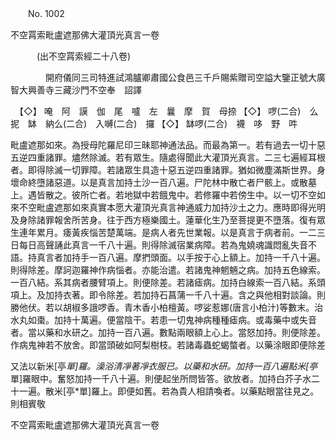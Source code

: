 ﻿　　No. 1002

不空罥索毗盧遮那佛大灌頂光真言一卷

　　　(出不空罥索經二十八卷)

　　　　開府儀同三司特進試鴻臚卿肅國公食邑三千戶賜紫贈司空謚大鑒正號大廣智大興善寺三藏沙門不空奉　詔譯



　【◇】
唵　阿　謨　伽　尾　嚧　左　曩　摩　賀　母捺
【◇】
啰(二合)　么　抳　缽　納么(二合)　入嚩(二合)　攞
【◇】
缽啰(二合)　襪　哆　野　吽

毗盧遮那如來。為授母陀羅尼印三昧耶神通法品。而最為第一。若有過去一切十惡五逆四重諸罪。燼然除滅。若有眾生。隨處得聞此大灌頂光真言。二三七遍經耳根者。即得除滅一切罪障。若諸眾生具造十惡五逆四重諸罪。猶如微塵滿斯世界。身壞命終墮諸惡道。以是真言加持土沙一百八遍。尸陀林中散亡者尸骸上。或散墓上。遇皆散之。彼所亡者。若地獄中若餓鬼中。若修羅中若傍生中。以一切不空如來不空毗盧遮那如來真實本愿大灌頂光真言神通威力加持沙土之力。應時即得光明及身除諸罪報舍所苦身。往于西方極樂國土。蓮華化生乃至菩提更不墮落。復有眾生連年累月。痿黃疾惱苦楚萬端。是病人者先世業報。以是真言于病者前。一二三日每日高聲誦此真言一千八十遍。則得除滅宿業病障。若為鬼嬈魂識悶亂失音不語。持真言者加持手一百八遍。摩捫頭面。以手按于心上額上。加持一千八十遍。則得除差。摩訶迦羅神作病惱者。亦能治遣。若諸鬼神魍魎之病。加持五色線索。一百八結。系其病者腰臂項上。則便除差。若諸瘧病。加持白線索一百八結。系頭項上。及加持衣著。即令除差。若加持石菖蒲一千八十遍。含之與他相對談論。則勝他伏。若以胡椒多誐啰香。青木香小柏檀黃。啰娑惹娜(唐言小柏汁)等數末。治水丸如棗。加持十萬遍。便當陰干。若患一切鬼神病種種瘧病。或毒藥中或失音者。當以藥和水研之。加持一百八遍。數點兩眼額上心上。當怒加持。則便除差。作病鬼神若不放舍。即當頭破如阿梨樹枝。若諸毒蟲蛇蝎螫者。以藥涂眼即便除差

又法以新米[亭*單]羅。澡浴清凈著凈衣服已。以藥和水研。加持一百八遍點米[亭*單]羅眼中。奮怒加持一千八十遍。則便起坐所問皆答。欲放者。加持白芥子水二十一遍。散米[亭*單]羅上。即便如舊。若為貴人相請喚者。以藥點眼當往見之。則相賓敬

不空罥索毗盧遮那佛大灌頂光真言一卷
